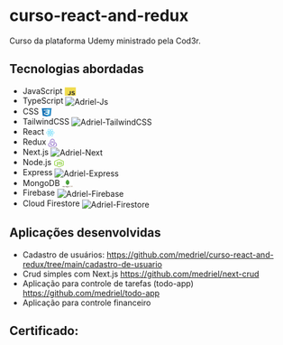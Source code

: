 # curso-react-and-redux
Curso da plataforma Udemy ministrado pela Cod3r.

## Tecnologias abordadas

 - JavaScript <img align="center" alt="Adriel-Js" height="15" width="20" src="https://raw.githubusercontent.com/devicons/devicon/master/icons/javascript/javascript-original.svg"/>
 - TypeScript <img align="center" alt="Adriel-Js" height="15" width="20" src="https://cdn.jsdelivr.net/gh/devicons/devicon/icons/typescript/typescript-original.svg"/>
 - CSS <img align="center" alt="Adriel-CSS" height="15" width="20" src="https://raw.githubusercontent.com/devicons/devicon/master/icons/css3/css3-original.svg"/>
 - TailwindCSS <img align="center" alt="Adriel-TailwindCSS" height="15" width="40"  src="https://cdn.jsdelivr.net/gh/devicons/devicon/icons/tailwindcss/tailwindcss-plain.svg" />
 - React <img align="center" alt="Adriel-React" height="15" width="15" src="https://raw.githubusercontent.com/devicons/devicon/master/icons/react/react-original.svg"/>
 - Redux <img align="center" alt="Adriel-Redux" height="15" width="15" src="https://raw.githubusercontent.com/devicons/devicon/master/icons/redux/redux-original.svg"/>
 - Next.js <img align="center" alt="Adriel-Next" height="15" width="20" src="https://cdn.jsdelivr.net/gh/devicons/devicon/icons/nextjs/nextjs-original.svg" />
 - Node.js <img align="center" alt="Adriel-Node" height="15" width="20" src="https://raw.githubusercontent.com/devicons/devicon/master/icons/nodejs/nodejs-plain.svg"/>
 - Express <img align="center" alt="Adriel-Express" height="15" width="20" src="https://cdn.jsdelivr.net/gh/devicons/devicon/icons/express/express-original.svg" />
 - MongoDB  <img align="center" alt="Adriel-MongoDB" height="15" width="20" src="https://raw.githubusercontent.com/devicons/devicon/master/icons/mongodb/mongodb-original-wordmark.svg"/>
 - Firebase  <img align="center" alt="Adriel-Firebase" height="15" width="20" src="https://cdn.jsdelivr.net/gh/devicons/devicon/icons/firebase/firebase-plain.svg"/>
 - Cloud Firestore <img align="center" alt="Adriel-Firestore" height="15" width="20" src="https://www.svgrepo.com/show/375433/firestore.svg"/>

## Aplicações desenvolvidas
- Cadastro de usuários: https://github.com/medriel/curso-react-and-redux/tree/main/cadastro-de-usuario
- Crud simples com Next.js https://github.com/medriel/next-crud
- Aplicação para controle de tarefas (todo-app) https://github.com/medriel/todo-app 
- Aplicação para controle financeiro 

## Certificado:
